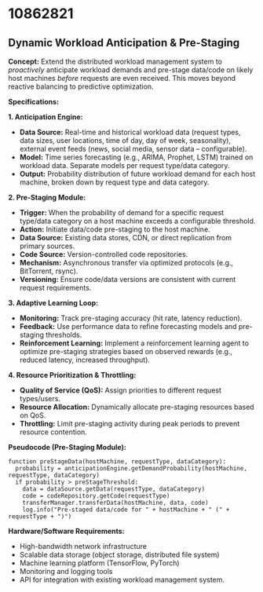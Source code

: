 # 10862821

## Dynamic Workload Anticipation & Pre-Staging

**Concept:** Extend the distributed workload management system to *proactively* anticipate workload demands and pre-stage data/code on likely host machines *before* requests are even received. This moves beyond reactive balancing to predictive optimization.

**Specifications:**

**1. Anticipation Engine:**

*   **Data Source:** Real-time and historical workload data (request types, data sizes, user locations, time of day, day of week, seasonality), external event feeds (news, social media, sensor data – configurable).
*   **Model:** Time series forecasting (e.g., ARIMA, Prophet, LSTM) trained on workload data. Separate models per request type/data category.
*   **Output:** Probability distribution of future workload demand for each host machine, broken down by request type and data category.

**2. Pre-Staging Module:**

*   **Trigger:** When the probability of demand for a specific request type/data category on a host machine exceeds a configurable threshold.
*   **Action:** Initiate data/code pre-staging to the host machine.
*   **Data Source:** Existing data stores, CDN, or direct replication from primary sources.
*   **Code Source:** Version-controlled code repositories.
*   **Mechanism:** Asynchronous transfer via optimized protocols (e.g., BitTorrent, rsync).
*   **Versioning:** Ensure code/data versions are consistent with current request requirements.

**3. Adaptive Learning Loop:**

*   **Monitoring:** Track pre-staging accuracy (hit rate, latency reduction).
*   **Feedback:** Use performance data to refine forecasting models and pre-staging thresholds.
*   **Reinforcement Learning:** Implement a reinforcement learning agent to optimize pre-staging strategies based on observed rewards (e.g., reduced latency, increased throughput).

**4. Resource Prioritization & Throttling:**

*   **Quality of Service (QoS):** Assign priorities to different request types/users.
*   **Resource Allocation:** Dynamically allocate pre-staging resources based on QoS.
*   **Throttling:** Limit pre-staging activity during peak periods to prevent resource contention.

**Pseudocode (Pre-Staging Module):**

```
function preStageData(hostMachine, requestType, dataCategory):
  probability = anticipationEngine.getDemandProbability(hostMachine, requestType, dataCategory)
  if probability > preStageThreshold:
    data = dataSource.getData(requestType, dataCategory)
    code = codeRepository.getCode(requestType)
    transferManager.transferData(hostMachine, data, code)
    log.info("Pre-staged data/code for " + hostMachine + " (" + requestType + ")")
```

**Hardware/Software Requirements:**

*   High-bandwidth network infrastructure
*   Scalable data storage (object storage, distributed file system)
*   Machine learning platform (TensorFlow, PyTorch)
*   Monitoring and logging tools
*   API for integration with existing workload management system.